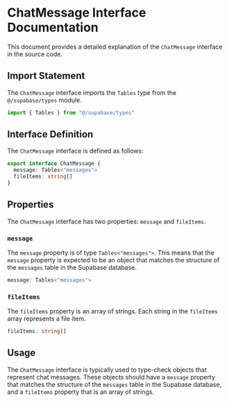 # ChatMessage Interface Documentation

This document provides a detailed explanation of the `ChatMessage` interface in the source code.

## Import Statement

The `ChatMessage` interface imports the `Tables` type from the `@/supabase/types` module.

```typescript
import { Tables } from "@/supabase/types"
```

## Interface Definition

The `ChatMessage` interface is defined as follows:

```typescript
export interface ChatMessage {
  message: Tables<"messages">
  fileItems: string[]
}
```

## Properties

The `ChatMessage` interface has two properties: `message` and `fileItems`.

### `message`

The `message` property is of type `Tables<"messages">`. This means that the `message` property is expected to be an object that matches the structure of the `messages` table in the Supabase database.

```typescript
message: Tables<"messages">
```

### `fileItems`

The `fileItems` property is an array of strings. Each string in the `fileItems` array represents a file item.

```typescript
fileItems: string[]
```

## Usage

The `ChatMessage` interface is typically used to type-check objects that represent chat messages. These objects should have a `message` property that matches the structure of the `messages` table in the Supabase database, and a `fileItems` property that is an array of strings.